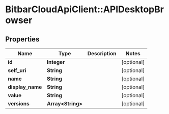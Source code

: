 # BitbarCloudApiClient::APIDesktopBrowser

## Properties
Name | Type | Description | Notes
------------ | ------------- | ------------- | -------------
**id** | **Integer** |  | [optional] 
**self_uri** | **String** |  | [optional] 
**name** | **String** |  | [optional] 
**display_name** | **String** |  | [optional] 
**value** | **String** |  | [optional] 
**versions** | **Array&lt;String&gt;** |  | [optional] 

